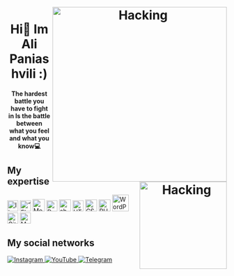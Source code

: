 
<h1 align="center">
    <br>
    <img align="right" alt="Hacking" width="400" src="https://i.gifer.com/origin/f7/f7756a29f8bee6dfd93130dce6f29fda_w200.gif" width="200"/>
    <img align="right" alt="Hacking" src="https://media.giphy.com/media/QDjpIL6oNCVZ4qzGs7/giphy.gif" width="200"/>
    <br>
    Hi👋 Im Ali Paniashvili :)
  </h1>
  <h4 align="center">
  The hardest battle you have to fight in
Is the battle between<br> what you feel and what you know💻
  </h4>

## My expertise

<p>
    
<img alt="linux" src="https://www.uplooder.net/img/image/54/91402037824b80695ace802831ad835b/thumbnail.png" width="25" />
<img alt="ّFlutter" src="https://www.uplooder.net/img/image/23/60dad856fab2dd8d39241dbd7a63c3fb/Picture1.png" width="25" />
<img alt="Meta" src="https://www.uplooder.net/img/image/27/5e8c1b3da751a118cbca9fb79da01944/download-(1).png" width="28" />
<img alt="Dart" src="https://www.uplooder.net/img/image/87/1605189a731d846d66e7602aff6ac659/Pictursse1.png" width="25" />
<img alt="shodan" src="https://www.uplooder.net/img/image/30/13ae6dca84a0016434f3ed0fb2451b72/Picture15655.png" width="27" />
<img alt="HTML5" src="https://cdn0.iconfinder.com/data/icons/social-network-9/50/22-512.png" width="25"/>
<img alt="CSS3" src="https://encrypted-tbn0.gstatic.com/images?q=tbn:ANd9GcStJB1m2y_TqkiwYPRgFyQ6EaQ3pmnKMYtjV3dhmystwpDuB-EFbRzp442frg980mlatzw&usqp=CAU" width="27" />
<img alt="PHP" src="https://www.uplooder.net/img/image/59/7c49052a2d0ba04a77630b25ac462ca0/download.png" width="27" />
<img alt="WordPress" src="https://banner2.cleanpng.com/20180920/xol/kisspng-wordpress-content-management-system-blog-plug-in-w-wordpress-logo-fill-wordcamp-russia-2-13-5ba38621b180a9.9844932815374433617271.jpg" width="38"/>
<img alt="Git" src="https://www.uplooder.net/img/image/21/516b4ee420da9dc6148018fb268f63d4/5847f981cef1014c0b5e48be.png" width="25"/>
<img alt="MySQL" src="https://www.uplooder.net/img/image/16/ee26f67f483f19d27ee8440ee32a62dd/62debc4fff3c6e4b8b5de8d3.png" width="25"/>

</p>

## My social networks
<a href="https://instagram.com/rioz9x">
    <img alt="Instagram" src="https://img.shields.io/badge/Instagram-%23E4405F.svg?style=for-the-badge&logo=Instagram&logoColor=white" />
</a>
<a href="https://www.youtube.com/channel/UCO8H6qB7TNAxdIYCv2ECPng">
    <img alt="YouTube" src="https://img.shields.io/badge/YouTube-%23FF0000.svg?style=for-the-badge&logo=YouTube&logoColor=white" />
</a>
<a href="https://t.me/Ri0day">
    <img alt="Telegram" src="https://img.shields.io/badge/Telegram-2CA5E0?style=for-the-badge&logo=telegram&logoColor=white" />
</a>
